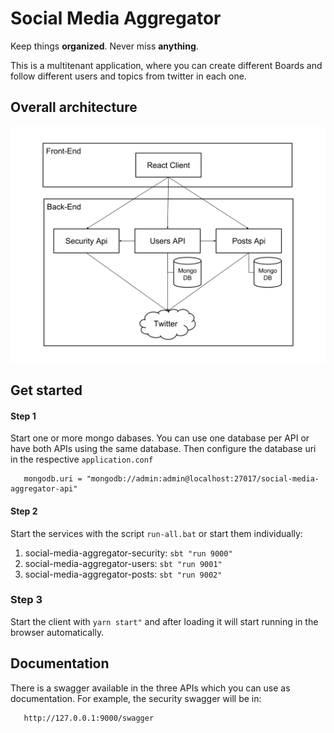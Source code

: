 # Social Media Aggregator

Keep things **organized**. Never miss **anything**.

This is a multitenant application, where you can create different Boards and follow different users and topics from twitter in each one.

## Overall architecture

![Social Media Aggregator Architecture](https://github.com/sfederella/social-media-aggregator/blob/master/docs/architecture.svg)

## Get started

#### Step 1

Start one or more mongo dabases. You can use one database per API or have both APIs using the same database. Then configure the database uri in the respective ``application.conf``
```
   mongodb.uri = "mongodb://admin:admin@localhost:27017/social-media-aggregator-api"
```

#### Step 2

Start the services with the script ``run-all.bat`` or start them individually:
1. social-media-aggregator-security: ``sbt "run 9000"``
2. social-media-aggregator-users: ``sbt "run 9001"``
3. social-media-aggregator-posts: ``sbt "run 9002"``

### Step 3

Start the client with ``yarn start"`` and after loading it will start running in the browser automatically.

## Documentation

There is a swagger available in the three APIs which you can use as documentation. For example, the security swagger will be in:
```
   http://127.0.0.1:9000/swagger
```


